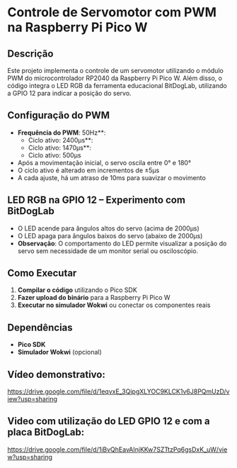# Controle de Servomotor com PWM na Raspberry Pi Pico W

## Descrição
Este projeto implementa o controle de um servomotor utilizando o módulo PWM do microcontrolador RP2040 da Raspberry Pi Pico W. Além disso, o código integra o LED RGB da ferramenta educacional BitDogLab, utilizando a GPIO 12 para indicar a posição do servo.

## Configuração do PWM
- **Frequência do PWM**: 50Hz**:
   - Ciclo ativo: 2400µs**:
   - Ciclo ativo: 1470µs**:
   - Ciclo ativo: 500µs
- Após a movimentação inicial, o servo oscila entre 0° e 180°
- O ciclo ativo é alterado em incrementos de ±5µs
- A cada ajuste, há um atraso de 10ms para suavizar o movimento

## LED RGB na GPIO 12 – Experimento com BitDogLab
- O LED acende para ângulos altos do servo (acima de 2000µs)
- O LED apaga para ângulos baixos do servo (abaixo de 2000µs)
- **Observação**: O comportamento do LED permite visualizar a posição do servo sem necessidade de um monitor serial ou osciloscópio.

## Como Executar
1. **Compilar o código** utilizando o Pico SDK
2. **Fazer upload do binário** para a Raspberry Pi Pico W
3. **Executar no simulador Wokwi** ou conectar os componentes reais

## Dependências
- **Pico SDK**
- **Simulador Wokwi** (opcional)

## Vídeo demonstrativo:

https://drive.google.com/file/d/1eqvxE_3QjpgXLYOC9KLCK1v6J8PQmUzD/view?usp=sharing

## Video com utilização do LED GPIO 12 e com a placa BitDogLab:

https://drive.google.com/file/d/1iBvQhEavAInjKKw7SZTtzPq6gsDxK_uW/view?usp=sharing